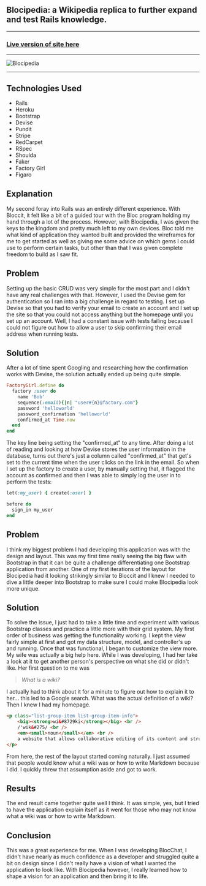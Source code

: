 ## Blocipedia: a Wikipedia replica to further expand and test Rails knowledge.

---

### [Live version of site here](https://blocipedia-tdf.herokuapp.com/)

---

![Blocipedia](https://i.imgur.com/BlWmkCA.png)

---

## Technologies Used

- Rails
- Heroku
- Bootstrap
- Devise
- Pundit
- Stripe
- RedCarpet
- RSpec
- Shoulda
- Faker
- Factory Girl
- Figaro

## Explanation

My second foray into Rails was an entirely different experience.  With Bloccit, it felt like a bit of a guided tour with the Bloc program holding my hand through a lot of the process.  However, with Blocipedia, I was given the keys to the kingdom and pretty much left to my own devices.  Bloc told me what kind of application they wanted built and provided the wireframes for me to get started as well as giving me some advice on which gems I could use to perform certain tasks, but other than that I was given complete freedom to build as I saw fit.

## Problem

Setting up the basic CRUD was very simple for the most part and I didn't have any real challenges with that.  However, I used the Devise gem for authentication so I ran into a big challenge in regard to testing.  I set up Devise so that you had to verify your email to create an account and I set up the site so that you could not access anything but the homepage until you set up an account.  Well, I had a constant issue with tests failing because I could not figure out how to allow a user to skip confirming their email address when running tests.

## Solution

After a lot of time spent Googling and researching how the confirmation works with Devise, the solution actually ended up being quite simple.

```ruby
FactoryGirl.define do
  factory :user do
    name 'Bob'
    sequence(:email){|n| "user#{n}@factory.com"}
    password 'helloworld'
    password_confirmation 'helloworld'
    confirmed_at Time.now
  end
end
```

The key line being setting the "confirmed_at" to any time.  After doing a lot of reading and looking at how Devise stores the user information in the database, turns out there's just a column called "confirmed_at" that get's set to the current time when the user clicks on the link in the email.  So when I set up the factory to create a user, by manually setting that, it flagged the account as confirmed and then I was able to simply log the user in to perform the tests:

```ruby
let(:my_user) { create(:user) }

before do
  sign_in my_user
end
```

## Problem

I think my biggest problem I had developing this application was with the design and layout.  This was my first time really seeing the big flaw with Bootstrap in that it can be quite a challenge differentiating one Bootstrap application from another.  One of my first iterations of the layout for Blocipedia had it looking strikingly similar to Bloccit and I knew I needed to dive a little deeper into Bootstrap to make sure I could make Blocipedia look more unique.

## Solution

To solve the issue, I just had to take a little time and experiment with various Bootstrap classes and practice a little more with their grid system.  My first order of business was getting the functionality working.  I kept the view fairly simple at first and got my data structure, model, and controller's up and running.  Once that was functional, I began to customize the view more.  My wife was actually a big help here.  While I was developing, I had her take a look at it to get another person's perspective on what she did or didn't like.  Her first question to me was
<blockquote><em>What is a wiki?</em></blockquote>

I actually had to think about it for a minute to figure out how to explain it to her... this led to a Google search.  What was the actual definition of a wiki?  Then I knew I had my homepage.

```html
<p class="list-group-item list-group-item-info">
    <big><strong>wi&#8729ki</strong></big> <br />
    /'wik&#275/ <br />
    <em><small>noun</small></em> <br />
    a website that allows collaborative editing of its content and structure by its users.
</p>
```

From here, the rest of the layout started coming naturally.  I just assumed that people would know what a wiki was or how to write Markdown because I did.  I quickly threw that assumption aside and got to work.

## Results

The end result came together quite well I think.  It was simple, yes, but I tried to have the application explain itself as it went for those who may not know what a wiki was or how to write Markdown.

## Conclusion

This was a great experience for me.  When I was developing BlocChat, I didn't have nearly as much confidence as a developer and struggled quite a bit on design since I didn't really have a vision of what I wanted the application to look like.  With Blocipedia however, I really learned how to shape a vision for an application and then bring it to life.